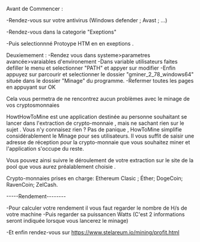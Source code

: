 Avant de Commencer : 

-Rendez-vous sur votre antivirus (Windows defender ; Avast ; ...) 

-Rendez-vous dans la categorie "Exeptions"

-Puis selectionnné Protoype HTM en en exeptions . 

Deuxiemement : 
-Rendez vous dans systeme>parametres avancée>varaiables d'environement
-Dans variable utilisateurs faites defiller le menu et selectionner  "PATH"  et appyer sur modifier
-Enfin appuyez sur parcourir et selectionner le dossier "gminer_2_78_windows64" située dans le dossier "Minage" du programme.
-Refermer toutes les pages en appuyant sur OK

Cela vous permetra de ne rencontrez aucun problèmes avec le minage de vos cryptosmonnaies


HowtHowToMine est une application destinée au  personne souhaitant se lancer dans l'extraction de crypto-monnaie , 
mais ne sachant rien sur le sujet .
Vous n'y connaisez rien ?
Pas de panique ,
HowToMine simplifie considérablement le Minage pour ses utilisateurs.
Il vous suffit de saisir une adresse de réception pour la crypto-monnaie que vous souhaitez miner 
et l'application s'occupe du reste.

Vous pouvez ainsi suivre le déroulement de votre extraction sur le site de la pool que vous aurez préalablement choisie .


Crypto-monnaies prises en charge: Ethereum Clasic ; Éther; DogeCoin; RavenCoin; ZelCash.  


-----Rendement--------

 -Pour calculer votre rendement il vous faut regarder le nombre de H/s de votre machine 
 -Puis regarder sa puissancen Watts
 (C'est 2 informations seront indiquée lorsque vous lancerez le minage)
 
 -Et enfin rendez-vous sur https://www.stelareum.io/mining/profit.html
 
